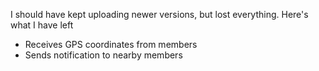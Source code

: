 I should have kept uploading newer versions, but lost everything. Here's what I have left

- Receives GPS coordinates from members
- Sends notification to nearby members
